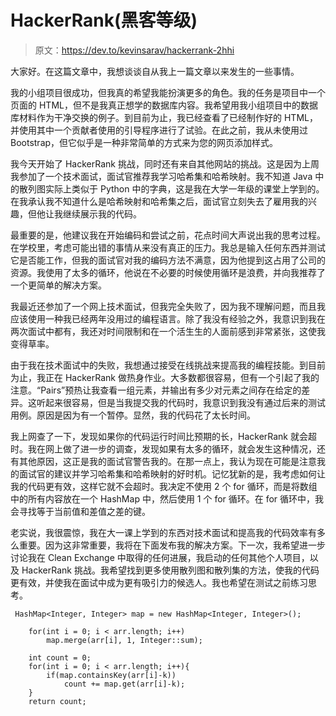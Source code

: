 # HackerRank(黑客等级)

> 原文：<https://dev.to/kevinsarav/hackerrank-2hhi>

大家好。在这篇文章中，我想谈谈自从我上一篇文章以来发生的一些事情。

我的小组项目很成功，但我真的希望我能扮演更多的角色。我的任务是项目中一个页面的 HTML，但不是我真正想学的数据库内容。我希望用我小组项目中的数据库材料作为干净交换的例子。到目前为止，我已经查看了已经制作好的 HTML，并使用其中一个贡献者使用的引导程序进行了试验。在此之前，我从未使用过 Bootstrap，但它似乎是一种非常简单的方式来为您的网页添加样式。

我今天开始了 HackerRank 挑战，同时还有来自其他网站的挑战。这是因为上周我参加了一个技术面试，面试官推荐我学习哈希集和哈希映射。我不知道 Java 中的散列图实际上类似于 Python 中的字典，这是我在大学一年级的课堂上学到的。在我承认我不知道什么是哈希映射和哈希集之后，面试官立刻失去了雇用我的兴趣，但他让我继续展示我的代码。

最重要的是，他建议我在开始编码和尝试之前，花点时间大声说出我的思考过程。在学校里，考虑可能出错的事情从来没有真正的压力。我总是输入任何东西并测试它是否能工作，但我的面试官对我的编码方法不满意，因为他提到这占用了公司的资源。我使用了太多的循环，他说在不必要的时候使用循环是浪费，并向我推荐了一个更简单的解决方案。

我最近还参加了一个网上技术面试，但我完全失败了，因为我不理解问题，而且我应该使用一种我已经两年没用过的编程语言。除了我没有经验之外，我意识到我在两次面试中都有，我还对时间限制和在一个活生生的人面前感到非常紧张，这使我变得草率。

由于我在技术面试中的失败，我想通过接受在线挑战来提高我的编程技能。到目前为止，我正在 HackerRank 做热身作业。大多数都很容易，但有一个引起了我的注意。“Pairs”预热让我查看一组元素，并输出有多少对元素之间存在给定的差异。这听起来很容易，但是当我提交我的代码时，我意识到我没有通过后来的测试用例。原因是因为有一个暂停。显然，我的代码花了太长时间。

我上网查了一下，发现如果你的代码运行时间比预期的长，HackerRank 就会超时。我在网上做了进一步的调查，发现如果有太多的循环，就会发生这种情况，还有其他原因，这正是我的面试官警告我的。在那一点上，我认为现在可能是注意我的面试官的建议并学习哈希集和哈希映射的好时机。记忆犹新的是，我考虑如何让我的代码更有效，这样它就不会超时。我决定不使用 2 个 for 循环，而是将数组中的所有内容放在一个 HashMap 中，然后使用 1 个 for 循环。在 for 循环中，我会寻找等于当前值和差值之差的键。

老实说，我很震惊，我在大一课上学到的东西对技术面试和提高我的代码效率有多么重要。因为这非常重要，我将在下面发布我的解决方案。下一次，我希望进一步讨论我在 Clean Exchange 中取得的任何进展，我启动的任何其他个人项目，以及 HackerRank 挑战。我希望找到更多使用散列图和散列集的方法，使我的代码更有效，并使我在面试中成为更有吸引力的候选人。我也希望在测试之前练习思考。

```
 HashMap<Integer, Integer> map = new HashMap<Integer, Integer>();

    for(int i = 0; i < arr.length; i++)
        map.merge(arr[i], 1, Integer::sum);

    int count = 0;
    for(int i = 0; i < arr.length; i++){
        if(map.containsKey(arr[i]-k))
            count += map.get(arr[i]-k);
    }
    return count; 
```
